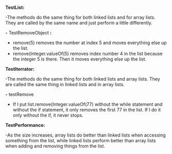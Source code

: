**TestList:**

-The methods do the same thing for both linked lists and for array lists. They are called by the same name and just perform a little differently.

**-** TestRemoveObject **:**

- remove(5) removes the number at index 5 and moves everything else up the list.
- remove(Integer.valueOf(5) removes index number 4 in the list because the integer 5 is there. Then it moves everything else up the list.

**TestIterrator:**

-The methods do the same thing for both linked lists and array lists. They are called the same thing in linked lists and in array lists.

**-** testRemove

- If I put list.remove(Integer.valueOf(77) without the while statement and without the if statement, it only removes the first 77 in the list. If I do it only without the if, it never stops.

**TestPerformance:**

-As the size increases, array lists do better than linked lists when accessing something from the list, while linked lists perform better than array lists when adding and removing things from the list.